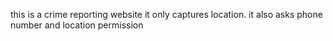 this is a crime reporting website
it only captures location.
it also asks phone number and location permission
